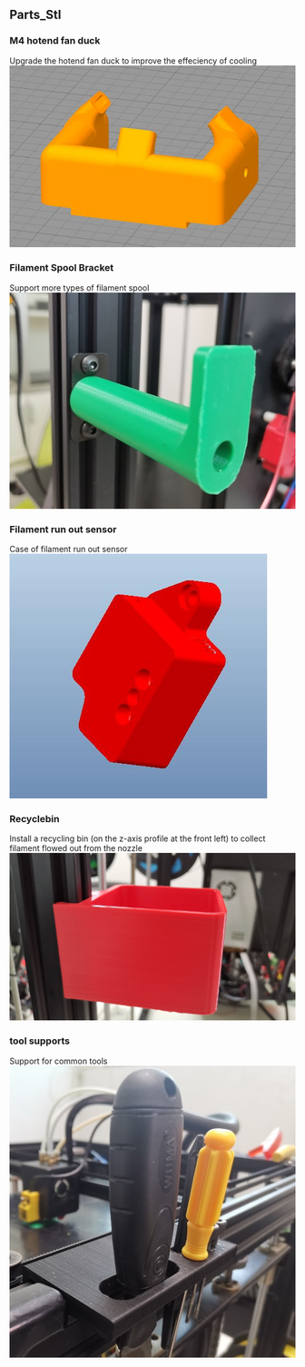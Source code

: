 ## Parts_Stl

### M4 hotend fan duck
Upgrade the hotend fan duck to improve the effeciency of cooling
![](fan_duck_m4_v3.jpg)

### Filament Spool Bracket
Support more types of filament spool
![](FilamentSpoolBracket.jpg)

### Filament run out sensor
Case of filament run out sensor
![](FRODV6.jpg)

### Recyclebin
Install a recycling bin (on the z-axis profile at the front left) to collect filament flowed out from the nozzle
![](Recyclebin.jpg)

### tool supports 
Support for common tools
![](Z9_tool_supports.jpg)

